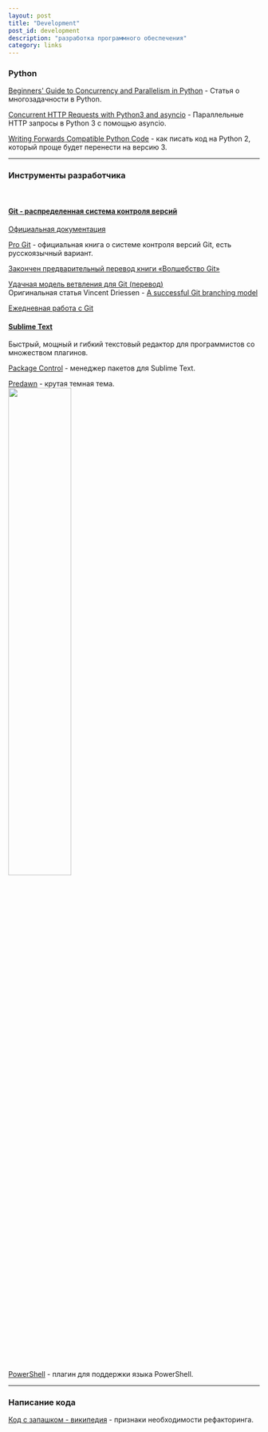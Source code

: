 ```yaml
---
layout: post
title: "Development"
post_id: development
description: "разработка программного обеспечения"
category: links
---
```


### <strong>Python</strong>

[Beginners' Guide to Concurrency and Parallelism in Python](http://www.toptal.com/python/beginners-guide-to-concurrency-and-parallelism-in-python) - Статья о многозадачности в Python.

[Concurrent HTTP Requests with Python3 and asyncio](http://geekgirl.io/concurrent-http-requests-with-python3-and-asyncio/) - Параллельные HTTP запросы в Python 3 с помощью asyncio.

[Writing Forwards Compatible Python Code](http://lucumr.pocoo.org/2011/1/22/forwards-compatible-python/) - как писать код на Python 2, который проще будет перенести на версию 3.

***

### Инструменты разработчика
<br>

#### [Git - распределенная система контроля версий](http://git-scm.com/)

[Официальная документация](http://git-scm.com/doc)

[Pro Git](http://git-scm.com/book) - официальная книга о системе контроля версий Git, есть русскоязычный вариант.

[Закончен предварительный перевод книги «Волшебство Git»](http://habrahabr.ru/post/80909/)

[Удачная модель ветвления для Git (перевод)](http://habrahabr.ru/post/106912/)  
Оригинальная статья Vincent Driessen - [A successful Git branching model](http://nvie.com/posts/a-successful-git-branching-model/)

[Ежедневная работа с Git](http://habrahabr.ru/post/174467/)
<br>

#### [Sublime Text](http://www.sublimetext.com/)

Быстрый, мощный и гибкий текстовый редактор для программистов со множеством плагинов.

[Package Control](https://packagecontrol.io/installation) - менеджер пакетов для Sublime Text.

[Predawn](https://github.com/jamiewilson/predawn) - крутая темная тема.  
<a href="https://github.com/jamiewilson/predawn/raw/master/screenshots/screenshot.png"><img src="https://github.com/jamiewilson/predawn/raw/master/screenshots/screenshot.png" width="50%"></a>

[PowerShell](https://github.com/SublimeText/PowerShell) - плагин для поддержки языка PowerShell.

***

### Написание кода

[Код с запашком - википедия](https://ru.wikipedia.org/wiki/%D0%9A%D0%BE%D0%B4_%D1%81_%D0%B7%D0%B0%D0%BF%D0%B0%D1%88%D0%BA%D0%BE%D0%BC#.D0.A1.D1.82.D1.80.D0.B5.D0.BB.D1.8C.D0.B1.D0.B0_.D0.B4.D1.80.D0.BE.D0.B1.D1.8C.D1.8E) - признаки необходимости рефакторинга.